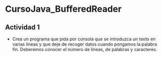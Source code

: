# CursoJava_BufferedReader

## Actividad 1
- Crea un programa que pida por consola que se introduzca un texto en varias líneas y que deje de recoger datos cuando pongamos la palabra fin.  Deberemos conocer el número de líneas, de palabras y caracteres.
